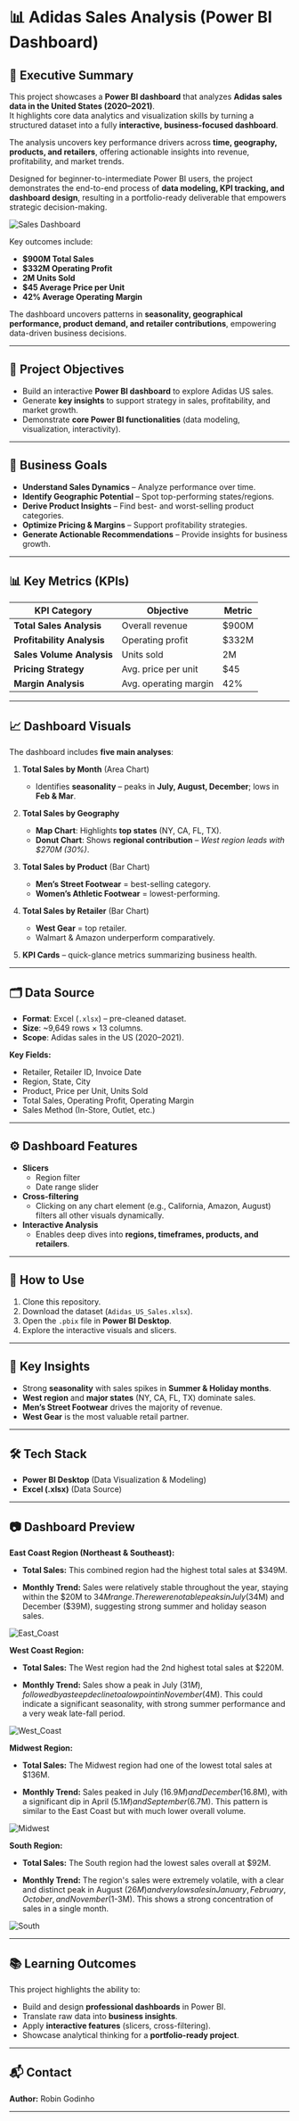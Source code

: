 # 📊 Adidas Sales Analysis (Power BI Dashboard)

## 📝 Executive Summary
This project showcases a **Power BI dashboard** that analyzes **Adidas sales data in the United States (2020–2021)**.  
It highlights core data analytics and visualization skills by turning a structured dataset into a fully **interactive, business-focused dashboard**.  

The analysis uncovers key performance drivers across **time, geography, products, and retailers**, offering actionable insights into revenue, profitability, and market trends. 

Designed for beginner-to-intermediate Power BI users, the project demonstrates the end-to-end process of **data modeling, KPI tracking, and dashboard design**, resulting in a portfolio-ready deliverable that empowers strategic decision-making.

![Sales Dashboard](https://github.com/robingodinho/Adidas_Sales_US_Market_PowerBI/blob/main/PowerBI_dashboard.png)

Key outcomes include:
- **$900M Total Sales**  
- **$332M Operating Profit**  
- **2M Units Sold**  
- **$45 Average Price per Unit**  
- **42% Average Operating Margin**  

The dashboard uncovers patterns in **seasonality, geographical performance, product demand, and retailer contributions**, empowering data-driven business decisions.

---

## 🎯 Project Objectives
- Build an interactive **Power BI dashboard** to explore Adidas US sales.  
- Generate **key insights** to support strategy in sales, profitability, and market growth.  
- Demonstrate **core Power BI functionalities** (data modeling, visualization, interactivity).  

---

## 📌 Business Goals
- **Understand Sales Dynamics** – Analyze performance over time.  
- **Identify Geographic Potential** – Spot top-performing states/regions.  
- **Derive Product Insights** – Find best- and worst-selling product categories.  
- **Optimize Pricing & Margins** – Support profitability strategies.  
- **Generate Actionable Recommendations** – Provide insights for business growth.  

---

## 📊 Key Metrics (KPIs)
| KPI Category              | Objective | Metric |
|----------------------------|-----------|--------|
| **Total Sales Analysis**   | Overall revenue | $900M |
| **Profitability Analysis** | Operating profit | $332M |
| **Sales Volume Analysis**  | Units sold | 2M |
| **Pricing Strategy**       | Avg. price per unit | $45 |
| **Margin Analysis**        | Avg. operating margin | 42% |

---

## 📈 Dashboard Visuals
The dashboard includes **five main analyses**:

1. **Total Sales by Month** (Area Chart)  
   - Identifies **seasonality** – peaks in **July, August, December**; lows in **Feb & Mar**.

2. **Total Sales by Geography**  
   - **Map Chart**: Highlights **top states** (NY, CA, FL, TX).  
   - **Donut Chart**: Shows **regional contribution** – *West region leads with $270M (30%)*.

3. **Total Sales by Product** (Bar Chart)  
   - **Men’s Street Footwear** = best-selling category.  
   - **Women’s Athletic Footwear** = lowest-performing.

4. **Total Sales by Retailer** (Bar Chart)  
   - **West Gear** = top retailer.  
   - Walmart & Amazon underperform comparatively.

5. **KPI Cards** – quick-glance metrics summarizing business health.

---

## 🗂 Data Source
- **Format**: Excel (`.xlsx`) – pre-cleaned dataset.  
- **Size**: ~9,649 rows × 13 columns.  
- **Scope**: Adidas sales in the US (2020–2021).  

**Key Fields:**
- Retailer, Retailer ID, Invoice Date  
- Region, State, City  
- Product, Price per Unit, Units Sold  
- Total Sales, Operating Profit, Operating Margin  
- Sales Method (In-Store, Outlet, etc.)  

---

## ⚙️ Dashboard Features
- **Slicers**  
  - Region filter  
  - Date range slider  
- **Cross-filtering**  
  - Clicking on any chart element (e.g., California, Amazon, August) filters all other visuals dynamically.  
- **Interactive Analysis**  
  - Enables deep dives into **regions, timeframes, products, and retailers**.  

---

## 🚀 How to Use
1. Clone this repository.  
2. Download the dataset (`Adidas_US_Sales.xlsx`).  
3. Open the `.pbix` file in **Power BI Desktop**.  
4. Explore the interactive visuals and slicers.  

---

## 📌 Key Insights
- Strong **seasonality** with sales spikes in **Summer & Holiday months**.  
- **West region** and **major states** (NY, CA, FL, TX) dominate sales.  
- **Men’s Street Footwear** drives the majority of revenue.  
- **West Gear** is the most valuable retail partner.  

---

## 🛠 Tech Stack
- **Power BI Desktop** (Data Visualization & Modeling)  
- **Excel (.xlsx)** (Data Source)  

---

## 📷 Dashboard Preview
**East Coast Region (Northeast & Southeast):**

- **Total Sales:** This combined region had the highest total sales at $349M.
  
- **Monthly Trend:** Sales were relatively stable throughout the year, staying within the $20M to $34M range. There were notable peaks in July ($34M) and December ($39M), suggesting strong summer and holiday season sales.

![East_Coast](https://github.com/robingodinho/Adidas_Sales_US_Market_PowerBI/blob/main/East%20Coast.png)

**West Coast Region:**

- **Total Sales:** The West region had the 2nd highest total sales at $220M.
  
- **Monthly Trend:** Sales show a peak in July ($31M), followed by a steep decline to a low point in November ($4M). This could indicate a significant seasonality, with strong summer performance and a very weak late-fall period.

![West_Coast](https://github.com/robingodinho/Adidas_Sales_US_Market_PowerBI/blob/main/West.png)

**Midwest Region:**

- **Total Sales:** The Midwest region had one of the lowest total sales at $136M.

- **Monthly Trend:** Sales peaked in July ($16.9M) and December ($16.8M), with a significant dip in April ($5.1M) and September ($6.7M). This pattern is similar to the East Coast but with much lower overall volume.

![Midwest](https://github.com/robingodinho/Adidas_Sales_US_Market_PowerBI/blob/main/Midwest.png)

**South Region:**

- **Total Sales:** The South region had the lowest sales overall at $92M.

- **Monthly Trend:** The region's sales were extremely volatile, with a clear and distinct peak in August ($26M) and very low sales in January, February, October, and November ($1-3M). This shows a strong concentration of sales in a single month.

![South](https://github.com/robingodinho/Adidas_Sales_US_Market_PowerBI/blob/main/South.png)

---

## 📚 Learning Outcomes
This project highlights the ability to:  
- Build and design **professional dashboards** in Power BI.  
- Translate raw data into **business insights**.  
- Apply **interactive features** (slicers, cross-filtering).  
- Showcase analytical thinking for a **portfolio-ready project**.  

---

## 📬 Contact
**Author:** Robin Godinho  

---
